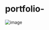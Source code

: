 # portfolio-
![image](https://github.com/user-attachments/assets/a0b5f1cc-2d42-490e-81e6-fc20e508b1a4)
